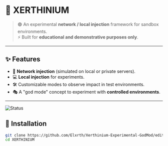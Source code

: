 # 🌌 XERTHINIUM

> 🟣 An experimental **network / local injection** framework for sandbox environments.  
> ⚡ Built for **educational and demonstrative purposes only**.

---

## ✨ Features
- 🔗 **Network injection** (simulated on local or private servers).  
- 💻 **Local injection** for experiments.  
- 🛠️ Customizable modes to observe impact in test environments.  
- 🎭 A "god mode" concept to experiment with **controlled environments**.  

---
![Status](https://img.shields.io/badge/status-experimental-purple)

## 📂 Installation
```bash
git clone https://github.com/Elxrth/Xerthinium-Experimental-GodMod/edit/main/README.md
cd XERTHINIUM
